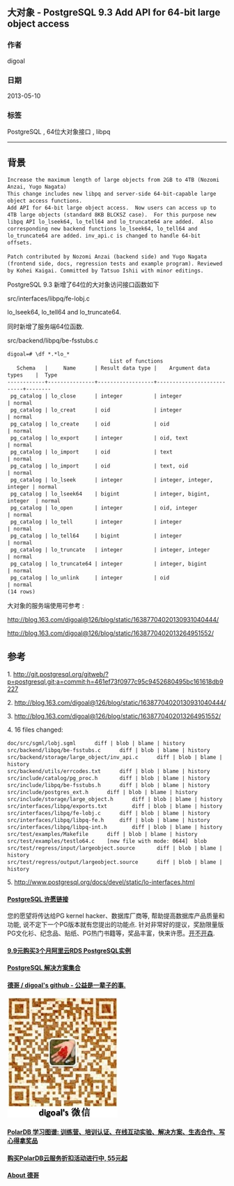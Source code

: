 ## 大对象 - PostgreSQL 9.3 Add API for 64-bit large object access  
                 
### 作者                 
digoal                  
                    
### 日期                  
2013-05-10                                           
                  
### 标签                                                                                                                                  
PostgreSQL , 64位大对象接口 , libpq    
                
----                  
                
## 背景     
```  
Increase the maximum length of large objects from 2GB to 4TB (Nozomi Anzai, Yugo Nagata)  
This change includes new libpq and server-side 64-bit-capable large object access functions.  
Add API for 64-bit large object access.  Now users can access up to  
4TB large objects (standard 8KB BLCKSZ case).  For this purpose new  
libpq API lo_lseek64, lo_tell64 and lo_truncate64 are added.  Also  
corresponding new backend functions lo_lseek64, lo_tell64 and  
lo_truncate64 are added. inv_api.c is changed to handle 64-bit  
offsets.  
  
Patch contributed by Nozomi Anzai (backend side) and Yugo Nagata  
(frontend side, docs, regression tests and example program). Reviewed  
by Kohei Kaigai. Committed by Tatsuo Ishii with minor editings.  
```  
  
PostgreSQL 9.3 新增了64位的大对象访问接口函数如下  
  
src/interfaces/libpq/fe-lobj.c  
  
lo_lseek64, lo_tell64 and lo_truncate64.  
  
同时新增了服务端64位函数.  
  
src/backend/libpq/be-fsstubs.c  
  
```  
digoal=# \df *.*lo_*  
                                 List of functions  
   Schema   |     Name      | Result data type |    Argument data types    |  Type    
------------+---------------+------------------+---------------------------+--------  
 pg_catalog | lo_close      | integer          | integer                   | normal  
 pg_catalog | lo_creat      | oid              | integer                   | normal  
 pg_catalog | lo_create     | oid              | oid                       | normal  
 pg_catalog | lo_export     | integer          | oid, text                 | normal  
 pg_catalog | lo_import     | oid              | text                      | normal  
 pg_catalog | lo_import     | oid              | text, oid                 | normal  
 pg_catalog | lo_lseek      | integer          | integer, integer, integer | normal  
 pg_catalog | lo_lseek64    | bigint           | integer, bigint, integer  | normal  
 pg_catalog | lo_open       | integer          | oid, integer              | normal  
 pg_catalog | lo_tell       | integer          | integer                   | normal  
 pg_catalog | lo_tell64     | bigint           | integer                   | normal  
 pg_catalog | lo_truncate   | integer          | integer, integer          | normal  
 pg_catalog | lo_truncate64 | integer          | integer, bigint           | normal  
 pg_catalog | lo_unlink     | integer          | oid                       | normal  
(14 rows)  
```  
  
大对象的服务端使用可参考 :   
  
http://blog.163.com/digoal@126/blog/static/16387704020130931040444/  
  
http://blog.163.com/digoal@126/blog/static/1638770402013264951552/  
  
## 参考  
1\. http://git.postgresql.org/gitweb/?p=postgresql.git;a=commit;h=461ef73f0977c95c9452680495bc161618db9227  
  
2\. http://blog.163.com/digoal@126/blog/static/16387704020130931040444/  
  
3\. http://blog.163.com/digoal@126/blog/static/1638770402013264951552/  
  
4\. 16 files changed:  
  
```  
doc/src/sgml/lobj.sgml		diff | blob | blame | history  
src/backend/libpq/be-fsstubs.c		diff | blob | blame | history  
src/backend/storage/large_object/inv_api.c		diff | blob | blame | history  
src/backend/utils/errcodes.txt		diff | blob | blame | history  
src/include/catalog/pg_proc.h		diff | blob | blame | history  
src/include/libpq/be-fsstubs.h		diff | blob | blame | history  
src/include/postgres_ext.h		diff | blob | blame | history  
src/include/storage/large_object.h		diff | blob | blame | history  
src/interfaces/libpq/exports.txt		diff | blob | blame | history  
src/interfaces/libpq/fe-lobj.c		diff | blob | blame | history  
src/interfaces/libpq/libpq-fe.h		diff | blob | blame | history  
src/interfaces/libpq/libpq-int.h		diff | blob | blame | history  
src/test/examples/Makefile		diff | blob | blame | history  
src/test/examples/testlo64.c	[new file with mode: 0644]	blob  
src/test/regress/input/largeobject.source		diff | blob | blame | history  
src/test/regress/output/largeobject.source		diff | blob | blame | history  
```  
  
5\. http://www.postgresql.org/docs/devel/static/lo-interfaces.html  
                                              
                                                                              
                                   
  
  
  
  
  
  
  
  
  
  
  
  
  
  
  
  
  
  
  
  
  
  
  
  
  
  
  
  
  
  
  
  
  
  
  
  
  
  
  
  
  
  
  
  
  
  
  
  
  
  
  
  
  
  
  
  
  
  
  
  
  
  
  
  
  
  
  
  
  
  
  
  
  
#### [PostgreSQL 许愿链接](https://github.com/digoal/blog/issues/76 "269ac3d1c492e938c0191101c7238216")
您的愿望将传达给PG kernel hacker、数据库厂商等, 帮助提高数据库产品质量和功能, 说不定下一个PG版本就有您提出的功能点. 针对非常好的提议，奖励限量版PG文化衫、纪念品、贴纸、PG热门书籍等，奖品丰富，快来许愿。[开不开森](https://github.com/digoal/blog/issues/76 "269ac3d1c492e938c0191101c7238216").  
  
  
#### [9.9元购买3个月阿里云RDS PostgreSQL实例](https://www.aliyun.com/database/postgresqlactivity "57258f76c37864c6e6d23383d05714ea")
  
  
#### [PostgreSQL 解决方案集合](https://yq.aliyun.com/topic/118 "40cff096e9ed7122c512b35d8561d9c8")
  
  
#### [德哥 / digoal's github - 公益是一辈子的事.](https://github.com/digoal/blog/blob/master/README.md "22709685feb7cab07d30f30387f0a9ae")
  
  
![digoal's wechat](../pic/digoal_weixin.jpg "f7ad92eeba24523fd47a6e1a0e691b59")
  
  
#### [PolarDB 学习图谱: 训练营、培训认证、在线互动实验、解决方案、生态合作、写心得拿奖品](https://www.aliyun.com/database/openpolardb/activity "8642f60e04ed0c814bf9cb9677976bd4")
  
  
#### [购买PolarDB云服务折扣活动进行中, 55元起](https://www.aliyun.com/activity/new/polardb-yunparter?userCode=bsb3t4al "e0495c413bedacabb75ff1e880be465a")
  
  
#### [About 德哥](https://github.com/digoal/blog/blob/master/me/readme.md "a37735981e7704886ffd590565582dd0")
  
